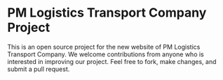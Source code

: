 # PM Logistics Transport Company Project



This is an open source project for the new website of PM Logistics Transport Company. We welcome contributions from anyone who is interested in improving our project. Feel free to fork, make changes, and submit a pull request.